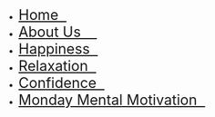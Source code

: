 <html>
<head>
 <link rel = "stylesheet" href = "MentalHealthWebsite.css">
</head>
<body>
  <ul class = "menu">
    <li><a href = "MentalHealthWebsite.html"; style = "font-size: 25px"> Home &nbsp </a></li>
    <li><a href = "aboutus.html"; style = "font-size: 25px"> About Us &nbsp &nbsp</a></li>
    <li><a href = "Happiness.html"; style = "font-size: 25px"> Happiness &nbsp</a></li>
    <li><a href = "Relaxation.html"; style = "font-size: 25px">Relaxation  &nbsp</a></li>
    <li><a href = "Confidence.html"; style = "font-size: 25px"> Confidence  &nbsp</a></li>
    <li><a href = "mondaymotivation.html"; style = "font-size: 25px"> Monday Mental Motivation  &nbsp</a></li>
  </ul>
<style>
  body, html {
  height: 100%;
}
.parallax {
  background-image: url("img_mental.jpg");
  height: 100%;
  background-attachment: fixed;
  background-position: center;
  background-repeat: no-repeat;
  background-size: cover;
</style>
<div class="parallax"></div>
<div style="height:2000px;background-color:lightgreen;">
<hr style = "color:green">
<h2 class = "one">What is Mental Health?</h2>
<ul style = "font-size: 20px">
  <li>Mental health is all about our psychological, emotional, and social well-being. </li>
  <li>Especially during the COVID-19 pandemic, many people are facing a lot of stress and anxiety. </li>
  <li>This can negatively impact your physical health, mental health, and how happy you are. </li>
</ul>
<br>
<h2 class = "one "> How do we boost our mental health?</h2>
<p style = "font-size: 20px">
  You can’t always control the circumstances.
  But, you <b>CAN</b> control how you choose to react to the situation.
</p>
<p style = "font-size: 20px">
  The Key to Mental Health is engaging in activities that make you feel <ins> Happy, Relaxed, and Confident</ins>.
</p>
<p style = "font-size: 20px"> <b>
  These three things will allow you to build your emotional resilience and ultimately, improve your mental health.
</b></p>
<img src = "emptycup.jpg" alt = "empty cup"
width= "600" height="400" float = "right align = "right">
<img src = "finalmh.jph.jpg" alt = "mental health"
width= "600" height="400" float = "left align = "left">
<div class="parallax"></div>
</body>
</html>
